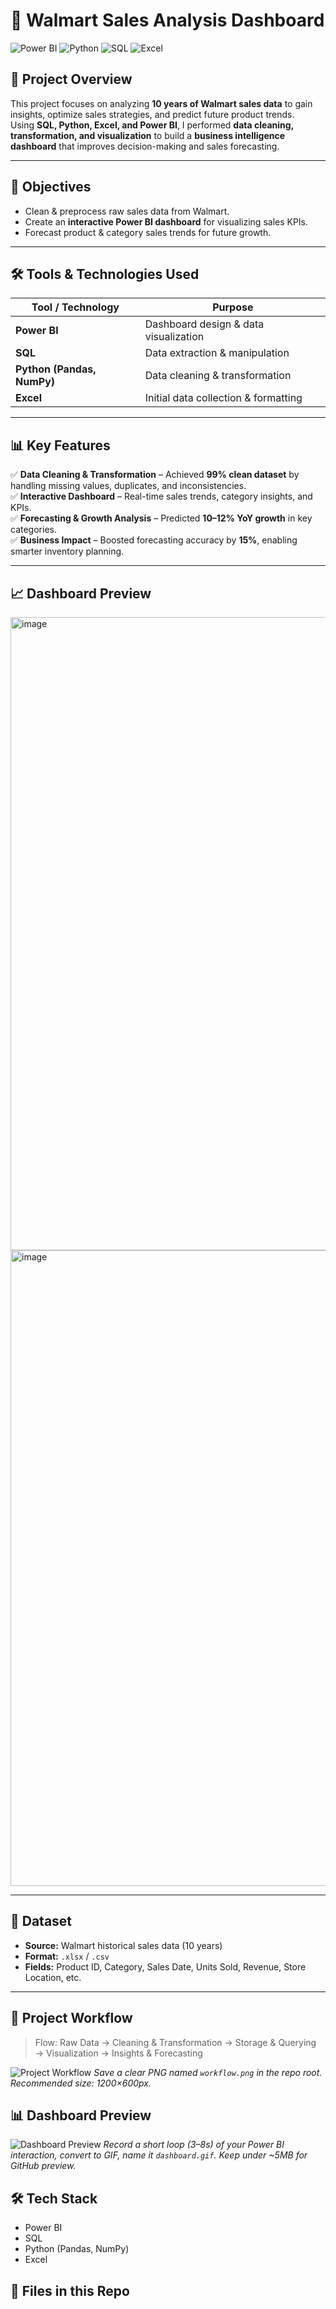 # 🛒 Walmart Sales Analysis Dashboard

![Power BI](https://img.shields.io/badge/Power%20BI-Data%20Visualization-F2C811?style=flat&logo=Power%20BI&logoColor=black)
![Python](https://img.shields.io/badge/Python-Data%20Cleaning%20&%20Analysis-3776AB?style=flat&logo=python&logoColor=white)
![SQL](https://img.shields.io/badge/SQL-Data%20Manipulation-336791?style=flat&logo=postgresql&logoColor=white)
![Excel](https://img.shields.io/badge/Excel-Data%20Preparation-217346?style=flat&logo=microsoft-excel&logoColor=white)

## 📌 Project Overview  
This project focuses on analyzing **10 years of Walmart sales data** to gain insights, optimize sales strategies, and predict future product trends.  
Using **SQL, Python, Excel, and Power BI**, I performed **data cleaning, transformation, and visualization** to build a **business intelligence dashboard** that improves decision-making and sales forecasting.

---

## 🎯 Objectives  
- Clean & preprocess raw sales data from Walmart.  
- Create an **interactive Power BI dashboard** for visualizing sales KPIs.  
- Forecast product & category sales trends for future growth.  

---

## 🛠️ Tools & Technologies Used  
| Tool / Technology   | Purpose |
|---------------------|---------|
| **Power BI**        | Dashboard design & data visualization |
| **SQL**             | Data extraction & manipulation |
| **Python (Pandas, NumPy)** | Data cleaning & transformation |
| **Excel**           | Initial data collection & formatting |

---

## 📊 Key Features  
✅ **Data Cleaning & Transformation** – Achieved **99% clean dataset** by handling missing values, duplicates, and inconsistencies.  
✅ **Interactive Dashboard** – Real-time sales trends, category insights, and KPIs.  
✅ **Forecasting & Growth Analysis** – Predicted **10–12% YoY growth** in key categories.  
✅ **Business Impact** – Boosted forecasting accuracy by **15%**, enabling smarter inventory planning.  

---

## 📈 Dashboard Preview  
<img width="1913" height="1013" alt="image" src="https://github.com/user-attachments/assets/b6a742b5-52af-455b-a5bf-098a9c6f99e6" />
<img width="1912" height="1017" alt="image" src="https://github.com/user-attachments/assets/2f9bc0f4-0a9c-4469-8891-6183edccb06d" />

  

---

## 📂 Dataset  
- **Source:** Walmart historical sales data (10 years)  
- **Format:** `.xlsx` / `.csv`  
- **Fields:** Product ID, Category, Sales Date, Units Sold, Revenue, Store Location, etc.  

---

## 📌 Project Workflow
> Flow: Raw Data → Cleaning & Transformation → Storage & Querying → Visualization → Insights & Forecasting

![Project Workflow](workflow.png)
*Save a clear PNG named `workflow.png` in the repo root. Recommended size: 1200×600px.*

## 📊 Dashboard Preview
![Dashboard Preview](dashboard.gif)
*Record a short loop (3–8s) of your Power BI interaction, convert to GIF, name it `dashboard.gif`. Keep under ~5MB for GitHub preview.*

## 🛠️ Tech Stack
- Power BI  
- SQL  
- Python (Pandas, NumPy)  
- Excel

## 📂 Files in this Repo

